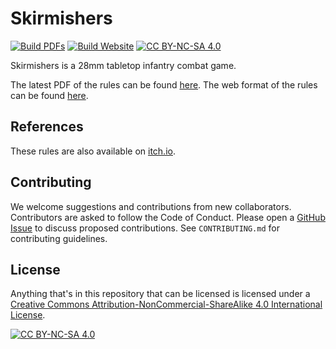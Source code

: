 [skirmishers-pdf]: https://skirmishers.jeremylt.org/downloads?core
[skirmishers-web]: https://skirmishers.jeremylt.org

[build-pdf-job]:   https://github.com/Eudicods/skirmishers/actions/workflows/build-pdf.yml
[build-pdf-badge]: https://github.com/Eudicods/skirmishers/actions/workflows/build-pdf.yml/badge.svg
[build-web-job]:   https://github.com/Eudicods/skirmishers/actions/workflows/build-website.yml
[build-web-badge]: https://github.com/Eudicods/skirmishers/actions/workflows/build-website.yml/badge.svg

[github-issues]:   https://github.com/Eudicods/skirmishers/issues

[itchio-link]: https://jeremyluket.itch.io/skirmishers

[cc-by-nc-sa]:       https://creativecommons.org/licenses/by-nc-sa/4.0/
[cc-by-nc-sa-badge]: https://img.shields.io/badge/License-CC%20BY--NC--SA%204.0-lightgrey.svg
[cc-by-nc-sa-image]: https://licensebuttons.net/l/by-nc-sa/4.0/88x31.png

# Skirmishers

[![Build PDFs][build-pdf-badge]][build-pdf-job]
[![Build Website][build-web-badge]][build-web-job]
[![CC BY-NC-SA 4.0][cc-by-nc-sa-badge]][cc-by-nc-sa]

Skirmishers is a 28mm tabletop infantry combat game.

The latest PDF of the rules can be found [here][skirmishers-pdf].
The web format of the rules can be found [here][skirmishers-web].

## References

These rules are also available on [itch.io][itchio-link].

## Contributing

We welcome suggestions and contributions from new collaborators.
Contributors are asked to follow the Code of Conduct.
Please open a [GitHub Issue][github-issues] to discuss proposed contributions.
See `CONTRIBUTING.md` for contributing guidelines.

## License

Anything that's in this repository that can be licensed is licensed under a
[Creative Commons Attribution-NonCommercial-ShareAlike 4.0 International License][cc-by-nc-sa].

[![CC BY-NC-SA 4.0][cc-by-nc-sa-image]][cc-by-nc-sa]

